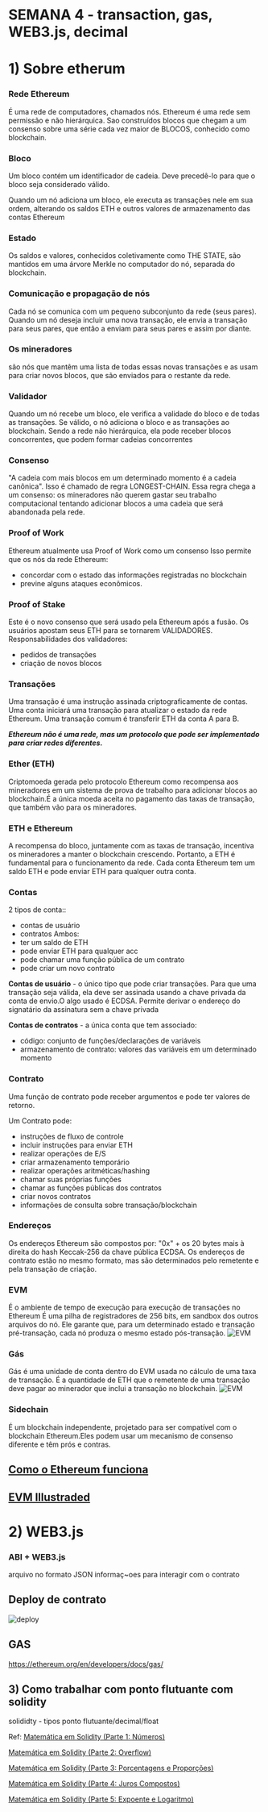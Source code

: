 # SEMANA 4 - transaction, gas, WEB3.js, decimal


# 1) Sobre etherum

### **Rede Ethereum**
É uma rede de computadores, chamados nós.
Ethereum é uma rede sem permissão e não hierárquica.
Sao construídos blocos que chegam  a um consenso sobre uma série cada vez maior de BLOCOS, conhecido como blockchain.

### **Bloco** 
Um bloco contém um identificador de cadeia. Deve precedê-lo para que o bloco seja considerado válido.

Quando um nó adiciona um bloco, ele executa as transações nele em sua ordem, alterando os saldos ETH e outros valores de armazenamento das contas Ethereum

### **Estado**
Os saldos e valores, conhecidos coletivamente como THE STATE, são mantidos em uma árvore Merkle no computador do nó, separada do blockchain.

### **Comunicação e propagação de nós**
Cada nó se comunica com um pequeno subconjunto da rede (seus pares).
Quando um nó deseja incluir uma nova transação, ele envia a transação para seus pares, que então a enviam para seus pares e assim por diante.

### **Os mineradores**
são nós que mantêm uma lista de todas essas novas transações e as usam para criar novos blocos, que são enviados para o restante da rede.

### **Validador**
Quando um nó recebe um bloco, ele verifica a validade do bloco e de todas as transações.
Se válido, o nó adiciona o bloco e as transações ao blockchain.
Sendo a rede não hierárquica, ela pode receber blocos concorrentes, que podem formar cadeias concorrentes

### **Consenso**
"A cadeia com mais blocos em um determinado momento é a cadeia canônica".
Isso é chamado de regra LONGEST-CHAIN.
Essa regra chega a um consenso: os mineradores não querem gastar seu trabalho computacional tentando adicionar blocos a uma cadeia que será abandonada pela rede.

### **Proof of Work**
Ethereum atualmente usa Proof of Work como um consenso
Isso permite que os nós da rede Ethereum:
- concordar com o estado das informações registradas no blockchain
- previne alguns ataques econômicos.


### **Proof of Stake**
Este é o novo consenso que será usado pela Ethereum após a fusão.
Os usuários apostam seus ETH para se tornarem VALIDADORES.
Responsabilidades dos validadores:
- pedidos de transações
- criação de novos blocos

### **Transações**
Uma transação é uma instrução assinada criptograficamente de contas.
Uma conta iniciará uma transação para atualizar o estado da rede Ethereum.
Uma transação comum é transferir ETH da conta A para B.

***Ethereum não é uma rede, mas um protocolo que pode ser implementado para criar redes diferentes.***

### **Ether (ETH)**  
Criptomoeda gerada pelo protocolo Ethereum como recompensa aos mineradores em um sistema de prova de trabalho para adicionar blocos ao blockchain.É a única moeda aceita no pagamento das taxas de transação, que também vão para os mineradores.

### **ETH e Ethereum**
A recompensa do bloco, juntamente com as taxas de transação, incentiva os mineradores a manter o blockchain crescendo.
Portanto, a ETH é fundamental para o funcionamento da rede.
Cada conta Ethereum tem um saldo ETH e pode enviar ETH para qualquer outra conta.


### **Contas** 
2 tipos de conta::
- contas de usuário
- contratos
Ambos:
- ter um saldo de ETH
- pode enviar ETH para qualquer acc
- pode chamar uma função pública de um contrato
- pode criar um novo contrato

**Contas de usuário** - o único tipo que pode criar transações. Para que uma transação seja válida, ela deve ser assinada usando a chave privada da conta de envio.O algo usado é ECDSA. Permite derivar o endereço do signatário da assinatura sem a chave privada

**Contas de contratos** - a única conta que tem associado:

- código: conjunto de funções/declarações de variáveis
- armazenamento de contrato: valores das variáveis ​​em um determinado momento

### **Contrato** 

Uma função de contrato pode receber argumentos e pode ter valores de retorno.

Um Contrato pode:
- instruções de fluxo de controle
- incluir instruções para enviar ETH
- realizar operações de E/S
- criar armazenamento temporário
- realizar operações aritméticas/hashing
- chamar suas próprias funções
- chamar as funções públicas dos contratos
- criar novos contratos
- informações de consulta sobre transação/blockchain

### **Endereços**
Os endereços Ethereum são compostos por: "0x" + os 20 bytes mais à direita do hash Keccak-256 da chave pública ECDSA.
Os endereços de contrato estão no mesmo formato, mas são determinados pelo remetente e pela transação de criação.

### **EVM**

É o ambiente de tempo de execução para execução de transações no Ethereum
É uma pilha de registradores de 256 bits, em sandbox dos outros arquivos do nó.
Ele garante que, para um determinado estado e transação pré-transação, cada nó produza o mesmo estado pós-transação.
 ![EVM](evm.png) 

### **Gás**
Gás é uma unidade de conta dentro do EVM usada no cálculo de uma taxa de transação.
É a quantidade de ETH que o remetente de uma transação deve pagar ao minerador que inclui a transação no blockchain.
 ![EVM](gas.png)

### **Sidechain**
 
É um blockchain independente, projetado para ser compatível com o blockchain Ethereum.Eles podem usar um mecanismo de consenso diferente e têm prós e contras.

## [Como o Ethereum funciona](https://docs.google.com/document/d/1N_5fg51AYgwq2lnXGs33VDWNpfhOZGk37bSsC3Q2674/edit?usp=sharing)
    
## [EVM Illustraded](https://takenobu-hs.github.io/downloads/ethereum_evm_illustrated.pdf) 


# 2) WEB3.js



 
 ### ABI + WEB3.js
 arquivo no formato JSON 
 informaç~oes para interagir com o contrato


 
  ## Deploy de contrato
 ![deploy](deploy.gif)


## GAS 
 https://ethereum.org/en/developers/docs/gas/

 ## 3) Como trabalhar com ponto flutuante com solidity

  solididty - tipos ponto flutuante/decimal/float

  
  Ref: 
   [Matemática em Solidity (Parte 1: Números)](https://www.web3dev.com.br/yanluiz/matematica-em-solidity-parte-1-numeros-4jb2)

   [Matemática em Solidity (Parte 2: Overflow)](https://www.web3dev.com.br/yanluiz/matematica-em-solidity-parte-2-overflow-53p6)

   [Matemática em Solidity (Parte 3: Porcentagens e Proporções)](https://www.web3dev.com.br/yanluiz/matematica-em-solidity-parte-3-porcentagens-e-proporcoes-3g83)

   [Matemática em Solidity (Parte 4: Juros Compostos)](https://www.web3dev.com.br/yanluiz/matematica-em-solidity-parte-4-juros-compostos-4b7k)
   
   [Matemática em Solidity (Parte 5: Expoente e Logaritmo)](https://www.web3dev.com.br/yanluiz/matematica-em-solidity-parte-5-expoente-e-logaritmo-25l5)






